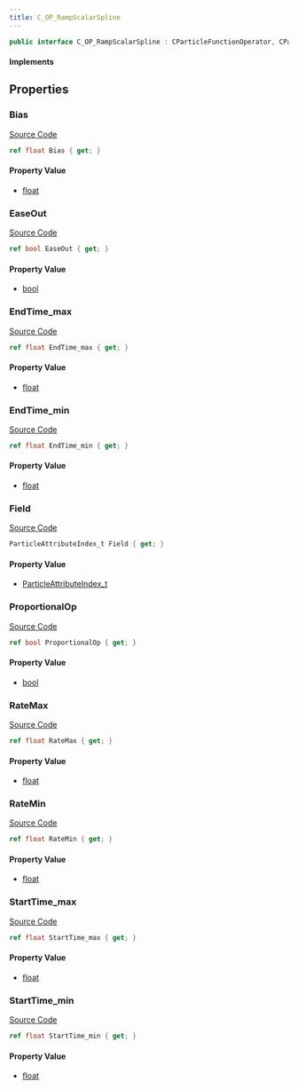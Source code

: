 ```yaml
---
title: C_OP_RampScalarSpline
---
```


```csharp
public interface C_OP_RampScalarSpline : CParticleFunctionOperator, CParticleFunction, ISchemaClass<CParticleFunction>, ISchemaClass<CParticleFunctionOperator>, ISchemaClass<C_OP_RampScalarSpline>, ISchemaField, ISchemaClass, INativeHandle
```

#### Implements

## Properties

### Bias

[Source Code](https://github.com/swiftly-solution/swiftlys2/blob/main/managed/src/SwiftlyS2.Generated/Schemas/Interfaces/C_OP_RampScalarSpline.cs#L29)

```csharp
ref float Bias { get; }
```

#### Property Value

- [float](https://learn.microsoft.com/dotnet/api/system.single)

### EaseOut

[Source Code](https://github.com/swiftly-solution/swiftlys2/blob/main/managed/src/SwiftlyS2.Generated/Schemas/Interfaces/C_OP_RampScalarSpline.cs#L35)

```csharp
ref bool EaseOut { get; }
```

#### Property Value

- [bool](https://learn.microsoft.com/dotnet/api/system.boolean)

### EndTime_max

[Source Code](https://github.com/swiftly-solution/swiftlys2/blob/main/managed/src/SwiftlyS2.Generated/Schemas/Interfaces/C_OP_RampScalarSpline.cs#L27)

```csharp
ref float EndTime_max { get; }
```

#### Property Value

- [float](https://learn.microsoft.com/dotnet/api/system.single)

### EndTime_min

[Source Code](https://github.com/swiftly-solution/swiftlys2/blob/main/managed/src/SwiftlyS2.Generated/Schemas/Interfaces/C_OP_RampScalarSpline.cs#L25)

```csharp
ref float EndTime_min { get; }
```

#### Property Value

- [float](https://learn.microsoft.com/dotnet/api/system.single)

### Field

[Source Code](https://github.com/swiftly-solution/swiftlys2/blob/main/managed/src/SwiftlyS2.Generated/Schemas/Interfaces/C_OP_RampScalarSpline.cs#L31)

```csharp
ParticleAttributeIndex_t Field { get; }
```

#### Property Value

- [ParticleAttributeIndex_t](/docs/api/shared/schemadefinitions/particleattributeindex_t)

### ProportionalOp

[Source Code](https://github.com/swiftly-solution/swiftlys2/blob/main/managed/src/SwiftlyS2.Generated/Schemas/Interfaces/C_OP_RampScalarSpline.cs#L33)

```csharp
ref bool ProportionalOp { get; }
```

#### Property Value

- [bool](https://learn.microsoft.com/dotnet/api/system.boolean)

### RateMax

[Source Code](https://github.com/swiftly-solution/swiftlys2/blob/main/managed/src/SwiftlyS2.Generated/Schemas/Interfaces/C_OP_RampScalarSpline.cs#L19)

```csharp
ref float RateMax { get; }
```

#### Property Value

- [float](https://learn.microsoft.com/dotnet/api/system.single)

### RateMin

[Source Code](https://github.com/swiftly-solution/swiftlys2/blob/main/managed/src/SwiftlyS2.Generated/Schemas/Interfaces/C_OP_RampScalarSpline.cs#L17)

```csharp
ref float RateMin { get; }
```

#### Property Value

- [float](https://learn.microsoft.com/dotnet/api/system.single)

### StartTime_max

[Source Code](https://github.com/swiftly-solution/swiftlys2/blob/main/managed/src/SwiftlyS2.Generated/Schemas/Interfaces/C_OP_RampScalarSpline.cs#L23)

```csharp
ref float StartTime_max { get; }
```

#### Property Value

- [float](https://learn.microsoft.com/dotnet/api/system.single)

### StartTime_min

[Source Code](https://github.com/swiftly-solution/swiftlys2/blob/main/managed/src/SwiftlyS2.Generated/Schemas/Interfaces/C_OP_RampScalarSpline.cs#L21)

```csharp
ref float StartTime_min { get; }
```

#### Property Value

- [float](https://learn.microsoft.com/dotnet/api/system.single)

